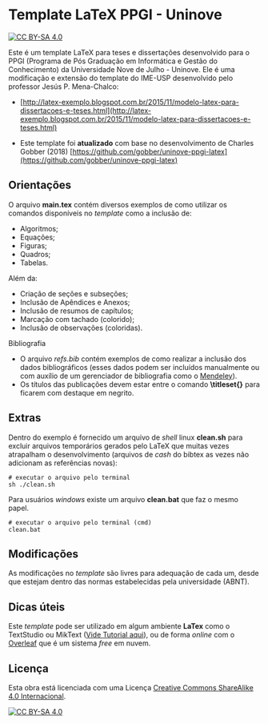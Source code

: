 # Template LaTeX PPGI - Uninove


[![CC BY-SA
4.0](https://img.shields.io/badge/License-CC%20BY--SA%204.0-lightgrey.svg)](http://creativecommons.org/licenses/by-sa/4.0/)

Este é um template LaTeX para teses e dissertações desenvolvido para o PPGI (Programa de Pós Graduação em Informática e Gestão do Conhecimento) da Universidade Nove de Julho - Uninove. Ele é uma modificação e extensão do template do IME-USP desenvolvido pelo professor Jesús P. Mena-Chalco:

* [http://latex-exemplo.blogspot.com.br/2015/11/modelo-latex-para-dissertacoes-e-teses.html](http://latex-exemplo.blogspot.com.br/2015/11/modelo-latex-para-dissertacoes-e-teses.html)

* Este template foi **atualizado** com base no desenvolvimento de Charles Gobber (2018) [https://github.com/gobber/uninove-ppgi-latex](https://github.com/gobber/uninove-ppgi-latex)

## Orientações

O arquivo **main.tex** contém diversos exemplos de como utilizar os comandos disponíveis no *template* como a inclusão de:
+ Algoritmos;
+ Equações;
+ Figuras;
+ Quadros;
+ Tabelas.

Além da:
+ Criação de seções e subseções;
+ Inclusão de Apêndices e Anexos;
+ Inclusão de resumos de capítulos;
+ Marcação com tachado (colorido);
+ Inclusão de observações (coloridas).

Bibliografia
+ O arquivo *refs.bib* contém exemplos de como realizar a inclusão dos dados bibliográficos (esses dados podem ser incluídos manualmente ou com auxílio de um gerenciador de bibliografia como o [Mendeley](https://www.mendeley.com/)).
+ Os títulos das publicações devem estar entre o comando **\titleset{}** para ficarem com destaque em negrito.

## Extras

Dentro do exemplo é fornecido um arquivo de *shell* linux **clean.sh** para excluir arquivos temporários gerados pelo LaTeX que muitas vezes atrapalham o desenvolvimento (arquivos de *cash* do bibtex as vezes não adicionam as referências novas):
```
# executar o arquivo pelo terminal
sh ./clean.sh
```
Para usuários *windows* existe um arquivo **clean.bat** que faz o mesmo papel.
```
# executar o arquivo pelo terminal (cmd)
clean.bat
```

## Modificações

As modificações no *template* são livres para adequação de cada um, desde que estejam dentro das normas estabelecidas pela universidade (ABNT).

## Dicas úteis

Este *template* pode ser utilizado em algum ambiente **LaTex** como o TextStudio ou MikText ([Vide Tutorial aqui](https://www.profmat.cefetmg.br/modelos-dissertacao/latex/instalacao-do-latex/)), ou de forma *online* com o [Overleaf](https://overleaf.com/) que é um sistema *free* em nuvem.

## Licença

Esta obra está licenciada com uma Licença [Creative Commons ShareAlike 4.0 Internacional](http://creativecommons.org/licenses/by-sa/4.0/).

[![CC BY-SA 4.0](https://licensebuttons.net/l/by-sa/4.0/88x31.png)](http://creativecommons.org/licenses/by-sa/4.0/)
